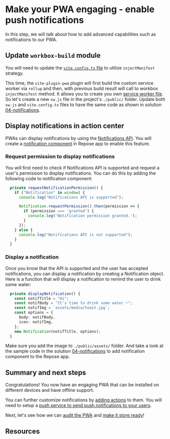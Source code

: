 # Make your PWA engaging - enable push notifications

In this step, we will talk about how to add advanced capabilities such as notifications to our PWA.

## Update `workbox-build` module

You will need to update the [`vite.config.ts` file](./solution/04-notifications/vite.config.ts) to utilize `injectManifest` strategy.

This time, the `vite-plugin-pwa` plugin will first build the custom service worker via `rollup` and then, with previous build result will call to workbox `injectManifest` method. It allows you to create you own [service worker file](./solution/04-notifications/public/sw.js). So let's create a new `sw.js` file in the project's `./public/` folder. Update both `sw.js` and `vite.config.ts` files to have the same code as shown in solution [04-notifications](./solution/04-notifications/).

## Display notifications in action center

PWAs can display notifications by using the [Notifications API](https://developer.mozilla.org/en-US/docs/Web/API/Notifications_API). You will create a [notification component](./solution/04-notifications/src/script/components/notification.ts) in Repose app to enable this feature.

### Request permission to display notifications

You will first need to check if Notifications API is supported and request a user's permission to display notifications. You can do this by adding the following code to notification component:

```typescript
  private requestNotificationPermission() {
    if ("Notification" in window) {
      console.log("Notifications API is supported");

      Notification.requestPermission().then(permission => {
        if (permission === 'granted') {
          console.log('Notification permission granted.');
        }
      });
    } else {
      console.log("Notifications API is not supported");
    }
  }
```

### Display a notification

Once you know that the API is supported and the user has accepted notifications, you can display a notification by creating a Notification object. Here is a function that will display a notification to remind the user to drink some water:

```typescript
  private displayNotification() {
    const notifTitle = "Hi";
    const notifBody = "It's time to drink some water 💦";
    const notifImg = `assets/media/toast.jpg`;
    const options = {
      body: notifBody,
      icon: notifImg,
    };
    new Notification(notifTitle, options);
  }
```

Make sure you add the image to `./public/assets/` folder. And take a look at the sample code in the solution [04-notifications](./solution/04-notifications/) to add notification component to the Repose app.

## Summary and next steps

Congratulations! You now have an engaging PWA that can be installed on different devices and have offline support.

You can further customize notifications by [adding actions](https://docs.microsoft.com/microsoft-edge/progressive-web-apps-chromium/how-to/notifications-badges#add-actions-to-notifications) to them. You will need to setup a [push service to send push notifications to your users](https://docs.microsoft.com/microsoft-edge/progressive-web-apps-chromium/how-to/notifications-badges#add-actions-to-notifications).

Next, let's see how we can [audit the PWA](7-audit-it.md) and [make it store ready](8-distribute-to-stores.md)!

## Resources

